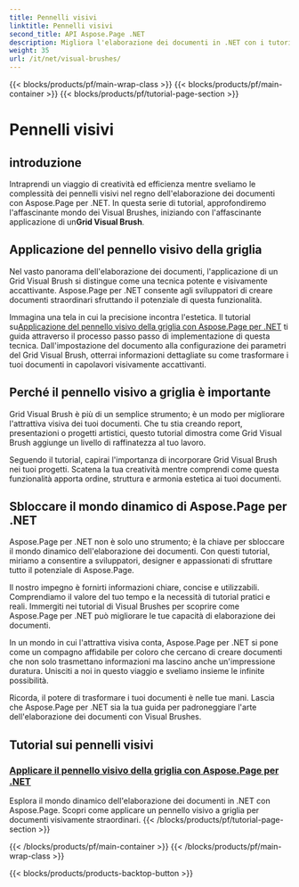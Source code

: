 ```yaml
---
title: Pennelli visivi
linktitle: Pennelli visivi
second_title: API Aspose.Page .NET
description: Migliora l'elaborazione dei documenti in .NET con i tutorial Aspose.Page. Immergiti nel regno dei pennelli visivi, padroneggiando le tecniche per documenti visivamente sbalorditivi.
weight: 35
url: /it/net/visual-brushes/
---
```


{{< blocks/products/pf/main-wrap-class >}}
{{< blocks/products/pf/main-container >}}
{{< blocks/products/pf/tutorial-page-section >}}

# Pennelli visivi


## introduzione

 Intraprendi un viaggio di creatività ed efficienza mentre sveliamo le complessità dei pennelli visivi nel regno dell'elaborazione dei documenti con Aspose.Page per .NET. In questa serie di tutorial, approfondiremo l'affascinante mondo dei Visual Brushes, iniziando con l'affascinante applicazione di un**Grid Visual Brush**.

## Applicazione del pennello visivo della griglia

Nel vasto panorama dell'elaborazione dei documenti, l'applicazione di un Grid Visual Brush si distingue come una tecnica potente e visivamente accattivante. Aspose.Page per .NET consente agli sviluppatori di creare documenti straordinari sfruttando il potenziale di questa funzionalità.

 Immagina una tela in cui la precisione incontra l'estetica. Il tutorial su[Applicazione del pennello visivo della griglia con Aspose.Page per .NET](./apply-grid-visual-brush/) ti guida attraverso il processo passo passo di implementazione di questa tecnica. Dall'impostazione del documento alla configurazione dei parametri del Grid Visual Brush, otterrai informazioni dettagliate su come trasformare i tuoi documenti in capolavori visivamente accattivanti.

## Perché il pennello visivo a griglia è importante

Grid Visual Brush è più di un semplice strumento; è un modo per migliorare l'attrattiva visiva dei tuoi documenti. Che tu stia creando report, presentazioni o progetti artistici, questo tutorial dimostra come Grid Visual Brush aggiunge un livello di raffinatezza al tuo lavoro.

Seguendo il tutorial, capirai l'importanza di incorporare Grid Visual Brush nei tuoi progetti. Scatena la tua creatività mentre comprendi come questa funzionalità apporta ordine, struttura e armonia estetica ai tuoi documenti.

## Sbloccare il mondo dinamico di Aspose.Page per .NET

Aspose.Page per .NET non è solo uno strumento; è la chiave per sbloccare il mondo dinamico dell'elaborazione dei documenti. Con questi tutorial, miriamo a consentire a sviluppatori, designer e appassionati di sfruttare tutto il potenziale di Aspose.Page.

Il nostro impegno è fornirti informazioni chiare, concise e utilizzabili. Comprendiamo il valore del tuo tempo e la necessità di tutorial pratici e reali. Immergiti nei tutorial di Visual Brushes per scoprire come Aspose.Page per .NET può migliorare le tue capacità di elaborazione dei documenti.

In un mondo in cui l'attrattiva visiva conta, Aspose.Page per .NET si pone come un compagno affidabile per coloro che cercano di creare documenti che non solo trasmettano informazioni ma lascino anche un'impressione duratura. Unisciti a noi in questo viaggio e sveliamo insieme le infinite possibilità.

Ricorda, il potere di trasformare i tuoi documenti è nelle tue mani. Lascia che Aspose.Page per .NET sia la tua guida per padroneggiare l'arte dell'elaborazione dei documenti con Visual Brushes.
## Tutorial sui pennelli visivi
### [Applicare il pennello visivo della griglia con Aspose.Page per .NET](./apply-grid-visual-brush/)
Esplora il mondo dinamico dell'elaborazione dei documenti in .NET con Aspose.Page. Scopri come applicare un pennello visivo a griglia per documenti visivamente straordinari.
{{< /blocks/products/pf/tutorial-page-section >}}

{{< /blocks/products/pf/main-container >}}
{{< /blocks/products/pf/main-wrap-class >}}

{{< blocks/products/products-backtop-button >}}
